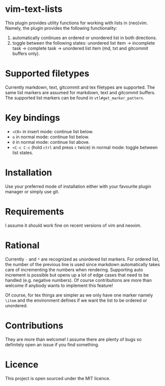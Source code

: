 # vim-text-lists

This plugin provides utility functions for working with lists in (neo)vim. Namely, the plugin provides the following functionality:

1. automatically continues an ordered or unordered list in both directions.
1. toggle between the following states: unordered list item -> incomplete task -> complete task -> unordered list item (md, txt and gitcommit buffers only).

# Supported filetypes

Currently markdown, text, gitcommit and tex filetypes are supported. The same list markers are assumed for markdown, text and gitcommit buffers. The supported list markers can be found in `vtl#get_marker_pattern`.

# Key bindings

- `<CR>` in insert mode: continue list below.
- `o` in normal mode: continue list below.
- `O` in normal mode: continue list above.
- `<C-c C-c` (hold `ctrl` and press `c` twice) in normal mode: toggle between list states.

# Installation

Use your preferred mode of installation either with your favourite plugin manager or simply use git.

# Requirements

I assume it should work fine on recent versions of vim and neovim.

# Rational

Currently `-` and `*` are recognized as unordered list markers. For ordered list, the number of the previous line is used since markdown automatically takes care of incrementing the numbers when rendering. Supporting auto increment is possible but opens up a lot of edge cases that need to be handled (e.g. negative numbers). Of course contributions are more than welcome if anybody wants to implement this feature!

Of course, for tex things are simpler as we only have one marker namely `\item` and the environment defines if we want the list to be ordered or unordered.

# Contributions

They are more than welcome! I assume there are plenty of bugs so definitely open an issue if you find something.

# Licence

This project is open sourced under the MIT licence.
